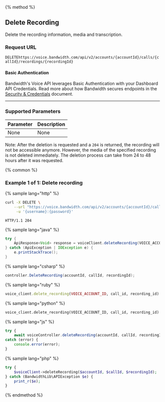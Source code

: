 {% method %}

## Delete Recording
Delete the recording information, media and transcription.

### Request URL

<code class="delete">DELETE</code>`https://voice.bandwidth.com/api/v2/accounts/{accountId}/calls/{callId}/recordings/{recordingId}`

#### Basic Authentication

Bandwidth's Voice API leverages Basic Authentication with your Dashboard API Credentials. Read more about how Bandwidth secures endpoints in the [Security & Credentials](../../../guides/accountCredentials.md) document.

---

### Supported Parameters

| Parameter | Description |
|:----------|:------------|
| None      | None        |

Note: After the deletion is requested and a `204` is returned, the recording will not be accessible anymore. However, the media of the specified recording is not deleted immediately. The deletion process can take from 24 to 48 hours after it was requested.

{% common %}

### Example 1 of 1: Delete recording

{% sample lang="http" %}

```bash
curl -X DELETE \
    --url "https://voice.bandwidth.com/api/v2/accounts/{accountId}/calls/{callId}/recordings/{recordingId}" \
     -u '{username}:{password}'
```

```
HTTP/1.1 204
```

{% sample lang="java" %}

```java
try {
    ApiResponse<Void> response = voiceClient.deleteRecording(VOICE_ACCOUNT_ID, "callId", "recordingId");
} catch (ApiException | IOException e) {
    e.printStackTrace();
}
```

{% sample lang="csharp" %}

```csharp
controller.DeleteRecording(accountId, callId, recordingId);
```

{% sample lang="ruby" %}

```ruby
voice_client.delete_recording(VOICE_ACCOUNT_ID, call_id, recording_id)
```

{% sample lang="python" %}

```python
voice_client.delete_recording(VOICE_ACCOUNT_ID, call_id, recording_id)
```

{% sample lang="js" %}

```js
try {
    await voiceController.deleteRecording(accountId, callId, recordingId);
catch (error) {
    console.error(error);
}
```

{% sample lang="php" %}

```php
try {
    $voiceClient->deleteRecording($accountId, $callId, $recordingId);
} catch (BandwidthLib\APIException $e) {
    print_r($e);
}
```

{% endmethod %}
